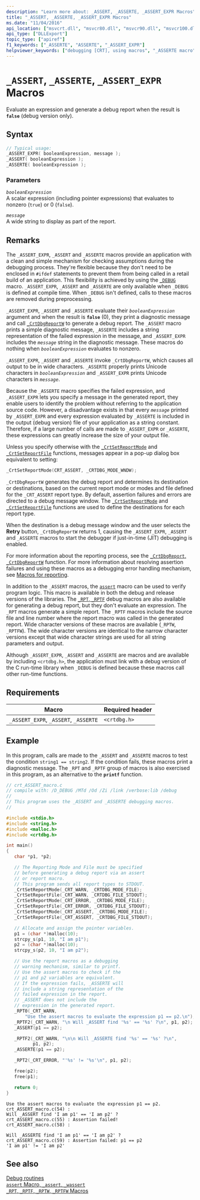 ```yaml
---
description: "Learn more about: _ASSERT, _ASSERTE, _ASSERT_EXPR Macros"
title: "_ASSERT, _ASSERTE, _ASSERT_EXPR Macros"
ms.date: "11/04/2016"
api_location: ["msvcrt.dll", "msvcr80.dll", "msvcr90.dll", "msvcr100.dll", "msvcr100_clr0400.dll", "msvcr110.dll", "msvcr110_clr0400.dll", "msvcr120.dll", "msvcr120_clr0400.dll", "ucrtbase.dll"]
api_type: ["DLLExport"]
topic_type: ["apiref"]
f1_keywords: ["_ASSERTE", "ASSERTE", "_ASSERT_EXPR"]
helpviewer_keywords: ["debugging [CRT], using macros", "_ASSERTE macro", "macros, debugging with", "debug reporting macros", "_ASSERT macro", "_ASSERT_EXPR macro"]
---
```

# `_ASSERT`, `_ASSERTE`, `_ASSERT_EXPR` Macros

Evaluate an expression and generate a debug report when the result is **`false`** (debug version only).

## Syntax

```C
// Typical usage:
_ASSERT_EXPR( booleanExpression, message );
_ASSERT( booleanExpression );
_ASSERTE( booleanExpression );
```

### Parameters

*`booleanExpression`*\
A scalar expression (including pointer expressions) that evaluates to nonzero (`true`) or 0 (`false`).

*`message`*\
A wide string to display as part of the report.

## Remarks

The `_ASSERT_EXPR`, `_ASSERT` and `_ASSERTE` macros provide an application with a clean and simple mechanism for checking assumptions during the debugging process. They're flexible because they don't need to be enclosed in `#ifdef` statements to prevent them from being called in a retail build of an application. This flexibility is achieved by using the [`_DEBUG`](../debug.md) macro. `_ASSERT_EXPR`, `_ASSERT` and `_ASSERTE` are only available when `_DEBUG` is defined at compile time. When `_DEBUG` isn't defined, calls to these macros are removed during preprocessing.

`_ASSERT_EXPR`, `_ASSERT` and `_ASSERTE` evaluate their *`booleanExpression`* argument and when the result is **`false`** (0), they print a diagnostic message and call [`_CrtDbgReportW`](crtdbgreport-crtdbgreportw.md) to generate a debug report. The `_ASSERT` macro prints a simple diagnostic message,  `_ASSERTE` includes a string representation of the failed expression in the message, and `_ASSERT_EXPR` includes the *`message`* string in the diagnostic message. These macros do nothing when *`booleanExpression`* evaluates to nonzero.

`_ASSERT_EXPR`, `_ASSERT` and `_ASSERTE` invoke `_CrtDbgReportW`, which causes all output to be in wide characters. `_ASSERTE` properly prints Unicode characters in *`booleanExpression`* and `_ASSERT_EXPR` prints Unicode characters in *`message`*.

Because the `_ASSERTE` macro specifies the failed expression, and `_ASSERT_EXPR` lets you specify a message in the generated report, they enable users to identify the problem without referring to the application source code. However, a disadvantage exists in that every *`message`* printed by `_ASSERT_EXPR` and every expression evaluated by `_ASSERTE` is included in the output (debug version) file of your application as a string constant. Therefore, if a large number of calls are made to `_ASSERT_EXPR` or `_ASSERTE`, these expressions can greatly increase the size of your output file.

Unless you specify otherwise with the [`_CrtSetReportMode`](crtsetreportmode.md) and [`_CrtSetReportFile`](crtsetreportfile.md) functions, messages appear in a pop-up dialog box equivalent to setting:

```C
_CrtSetReportMode(CRT_ASSERT, _CRTDBG_MODE_WNDW);
```

`_CrtDbgReportW` generates the debug report and determines its destination or destinations, based on the current report mode or modes and file defined for the `_CRT_ASSERT` report type. By default, assertion failures and errors are directed to a debug message window. The [`_CrtSetReportMode`](crtsetreportmode.md) and [`_CrtSetReportFile`](crtsetreportfile.md) functions are used to define the destinations for each report type.

When the destination is a debug message window and the user selects the **Retry** button, `_CrtDbgReportW` returns 1, causing the `_ASSERT_EXPR`, `_ASSERT` and `_ASSERTE` macros to start the debugger if just-in-time (JIT) debugging is enabled.

For more information about the reporting process, see the [`_CrtDbgReport`, `_CrtDbgReportW`](crtdbgreport-crtdbgreportw.md) function. For more information about resolving assertion failures and using these macros as a debugging error handling mechanism, see [Macros for reporting](../crt-debugging-techniques.md#macros-for-reporting).

In addition to the `_ASSERT` macros, the [`assert`](assert-macro-assert-wassert.md) macro can be used to verify program logic. This macro is available in both the debug and release versions of the libraries. The [`_RPT`, `_RPTF`](rpt-rptf-rptw-rptfw-macros.md) debug macros are also available for generating a debug report, but they don't evaluate an expression. The `_RPT` macros generate a simple report. The `_RPTF` macros include the source file and line number where the report macro was called in the generated report. Wide character versions of these macros are available (`_RPTW`, `_RPTFW`). The wide character versions are identical to the narrow character versions except that wide character strings are used for all string parameters and output.

Although `_ASSERT_EXPR`, `_ASSERT` and `_ASSERTE` are macros and are available by including `<crtdbg.h>`, the application must link with a debug version of the C run-time library when `_DEBUG` is defined because these macros call other run-time functions.

## Requirements

| Macro | Required header |
|---|---|
| `_ASSERT_EXPR`, `_ASSERT`, `_ASSERTE` | `<crtdbg.h>` |

## Example

In this program, calls are made to the `_ASSERT` and `_ASSERTE` macros to test the condition `string1 == string2`. If the condition fails, these macros print a diagnostic message. The `_RPT` and `_RPTF` group of macros is also exercised in this program, as an alternative to the **`printf`** function.

```C
// crt_ASSERT_macro.c
// compile with: /D_DEBUG /MTd /Od /Zi /link /verbose:lib /debug
//
// This program uses the _ASSERT and _ASSERTE debugging macros.
//

#include <stdio.h>
#include <string.h>
#include <malloc.h>
#include <crtdbg.h>

int main()
{
   char *p1, *p2;

   // The Reporting Mode and File must be specified
   // before generating a debug report via an assert
   // or report macro.
   // This program sends all report types to STDOUT.
   _CrtSetReportMode(_CRT_WARN, _CRTDBG_MODE_FILE);
   _CrtSetReportFile(_CRT_WARN, _CRTDBG_FILE_STDOUT);
   _CrtSetReportMode(_CRT_ERROR, _CRTDBG_MODE_FILE);
   _CrtSetReportFile(_CRT_ERROR, _CRTDBG_FILE_STDOUT);
   _CrtSetReportMode(_CRT_ASSERT, _CRTDBG_MODE_FILE);
   _CrtSetReportFile(_CRT_ASSERT, _CRTDBG_FILE_STDOUT);

   // Allocate and assign the pointer variables.
   p1 = (char *)malloc(10);
   strcpy_s(p1, 10, "I am p1");
   p2 = (char *)malloc(10);
   strcpy_s(p2, 10, "I am p2");

   // Use the report macros as a debugging
   // warning mechanism, similar to printf.
   // Use the assert macros to check if the
   // p1 and p2 variables are equivalent.
   // If the expression fails, _ASSERTE will
   // include a string representation of the
   // failed expression in the report.
   // _ASSERT does not include the
   // expression in the generated report.
   _RPT0(_CRT_WARN,
       "Use the assert macros to evaluate the expression p1 == p2.\n");
   _RPTF2(_CRT_WARN, "\n Will _ASSERT find '%s' == '%s' ?\n", p1, p2);
   _ASSERT(p1 == p2);

   _RPTF2(_CRT_WARN, "\n\n Will _ASSERTE find '%s' == '%s' ?\n",
          p1, p2);
   _ASSERTE(p1 == p2);

   _RPT2(_CRT_ERROR, "'%s' != '%s'\n", p1, p2);

   free(p2);
   free(p1);

   return 0;
}
```

```Output
Use the assert macros to evaluate the expression p1 == p2.
crt_ASSERT_macro.c(54) :
Will _ASSERT find 'I am p1' == 'I am p2' ?
crt_ASSERT_macro.c(55) : Assertion failed!
crt_ASSERT_macro.c(58) :

Will _ASSERTE find 'I am p1' == 'I am p2' ?
crt_ASSERT_macro.c(59) : Assertion failed: p1 == p2
'I am p1' != 'I am p2'
```

## See also

[Debug routines](../debug-routines.md)\
[`assert` Macro, `_assert`, `_wassert`](assert-macro-assert-wassert.md)\
[`_RPT`, `_RPTF`, `_RPTW`, `_RPTFW` Macros](rpt-rptf-rptw-rptfw-macros.md)
